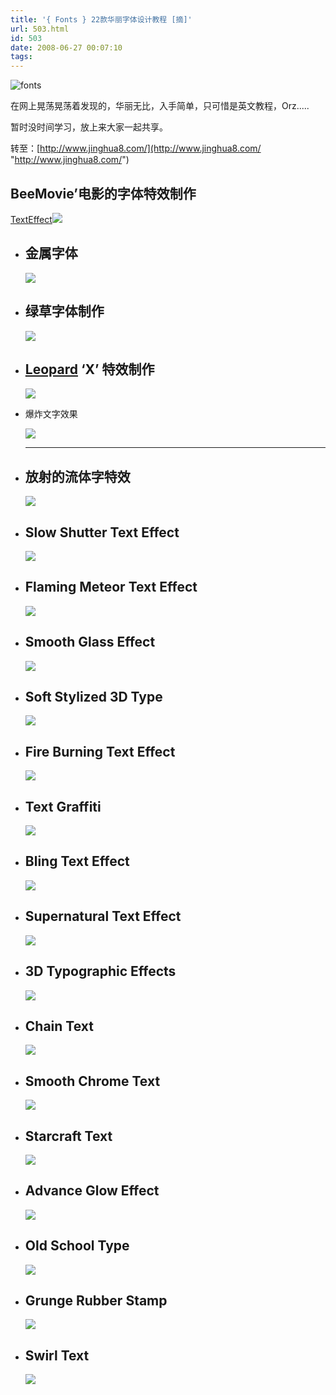 ```yaml
---
title: '{ Fonts } 22款华丽字体设计教程 [摘]'
url: 503.html
id: 503
date: 2008-06-27 00:07:10
tags:
---
```


![fonts](http://cai13.info/blog_pic/2008/06/font.jpg)

在网上晃荡晃荡着发现的，华丽无比，入手简单，只可惜是英文教程，Orz.....

暂时没时间学习，放上来大家一起共享。

转至：[http://www.jinghua8.com/](http://www.jinghua8.com/ "http://www.jinghua8.com/")

BeeMovie’电影的字体特效制作
------------------

[TextEffect](http://www.hongkiat.com/blog/22-best-photoshop-text-effect-tutorials/#)[![](http://hongki.at/img/ps-text-effects/bee-text-effect.jpg)](http://www.photoshopstar.com/text/recreate-the-bee-movie-text-effect/)

*   金属字体
    ----
    
    [![](http://hongki.at/img/ps-text-effects/metal.jpg)](http://psgallery.omegadesigns.co.uk/index.php?page=tutorials/metaltext)
    

*   绿草字体制作
    ------
    
    [![](http://hongki.at/img/ps-text-effects/earth-text.jpg)](http://psdtuts.com/text-effects-tutorials/create-a-spectacular-grass-text-effect-in-photoshop/)
    

*   [Leopard](http://www.hongkiat.com/blog/22-best-photoshop-text-effect-tutorials/#) ‘X’ 特效制作
    ------------------------------------------------------------------------------------------
    
    [![](http://hongki.at/img/ps-text-effects/leopard.jpg)](http://tutorialdog.com/create-a-leopard-x-in-photoshop/)
    

*   爆炸文字效果
    
    [![](http://hongki.at/img/ps-text-effects/explode.jpg)](http://www.tutorialsphere.com/homemade/design/kaboom-exploding-text/)
    
    
    -----------------------------------------------------------------------------------------------------------------------------------------
    

*   放射的流体字特效
    --------
    
    [![](http://hongki.at/img/ps-text-effects/splat.jpg)](http://www.photoshopcafe.com/tutorials/liquid-type/liquid-type.htm)
    

*   Slow Shutter Text Effect
    ------------------------
    
    [![](http://hongki.at/img/ps-text-effects/slowshutter.jpg)](http://www.shotgunmag.co.uk/?p=33)
    

*   Flaming Meteor Text Effect
    --------------------------
    
    [![](http://hongki.at/img/ps-text-effects/flaming.jpg)](http://psdtuts.com/text-effects-tutorials/create-a-spectacular-flaming-meteor-effect-on-text/)
    
*   Smooth Glass Effect
    -------------------
    
    [![](http://hongki.at/img/ps-text-effects/smooth-glass.jpg)](http://luxa.org/tutorial_smooth_glass_type.php)
    

*   Soft Stylized 3D Type
    ---------------------
    
    [![](http://hongki.at/img/ps-text-effects/softstylist.jpg)](http://psdtuts.com/text-effects-tutorials/design-soft-stylized-3d-type/)
    

*   Fire Burning Text Effect
    ------------------------
    
    [![](http://hongki.at/img/ps-text-effects/fire.jpg)](http://psdtuts.com/text-effects-tutorials/dramatic-text-on-fire-effect-in-photoshop/)
    
*   Text Graffiti
    -------------
    
    [![](http://hongki.at/img/ps-text-effects/grafitti.jpg)](http://www.dreamdealer.nl/?action=viewTutorial&id=41)
    

*   Bling Text Effect
    -----------------
    
    [![](http://hongki.at/img/ps-text-effects/bling.jpg)](http://www.tutorialwiz.com/blingbling/)
    

*   Supernatural Text Effect
    ------------------------
    
    [![](http://hongki.at/img/ps-text-effects/supernatural.jpg)](http://psdtuts.com/text-effects-tutorials/a-slick-supernatural-text-effect/)
    

*   3D Typographic Effects
    ----------------------
    
    [![](http://hongki.at/img/ps-text-effects/fresh.jpg)](http://www.digitalartsonline.co.uk/tutorials/index.cfm?featureID=1617&pn=1)
    

*   Chain Text
    ----------
    
    [![](http://hongki.at/img/ps-text-effects/chain.jpg)](http://www.flash-game-design.com/tutorials/chainedText-photoshop-tutorial-6.html)
    

*   Smooth Chrome Text
    ------------------
    
    [![](http://hongki.at/img/ps-text-effects/chrome.jpg)](http://www.teamphotoshop.com/articles-Text-Effects-Lets-roughen-up-that-nice-smooth-chrome-we-made-6,8,92a.html)
    

*   Starcraft Text
    --------------
    
    [![](http://hongki.at/img/ps-text-effects/sc.jpg)](http://www.adobetutorialz.com/articles/2960/1/StarCraft-Interface-Design)
    

*   Advance Glow Effect
    -------------------
    
    [![](http://hongki.at/img/ps-text-effects/glow.jpg)](http://psdtuts.com/tutorials-effects/advanced-glow-effects/)
    

*   Old School Type
    ---------------
    
    [![](http://hongki.at/img/ps-text-effects/old-school.jpg)](http://www.gomediazine.com/tutorials/old-school-type-line-gradients/)
    

*   Grunge Rubber Stamp
    -------------------
    
    [![](http://hongki.at/img/ps-text-effects/burst.jpg)](http://www.biorust.com/tutorials/detail/181/en/)
    

*   Swirl Text
    ----------
    
    [![](http://hongki.at/img/ps-text-effects/swirl.jpg)](http://www.tutorialwiz.com/swirl_text/)